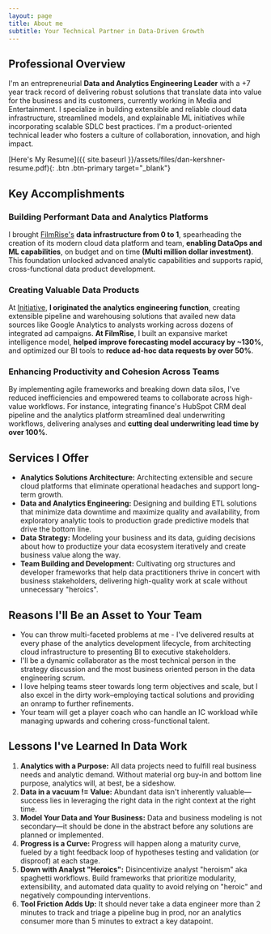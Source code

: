 ```yaml
---
layout: page
title: About me
subtitle: Your Technical Partner in Data-Driven Growth
---
```


## Professional Overview
I'm an entrepreneurial **Data and Analytics Engineering Leader** with a +7 year track record of delivering robust solutions that translate data into value for the business and its customers, currently working in Media and Entertainment. I specialize in building extensible and reliable cloud data infrastructure, streamlined models, and explainable ML initiatives while incorporating scalable SDLC best practices. I'm a product-oriented technical leader who fosters a culture of collaboration, innovation, and high impact.

[Here's My Resume]({{ site.baseurl }}/assets/files/dan-kershner-resume.pdf){: .btn .btn-primary target="_blank"}
## Key Accomplishments

### Building Performant Data and Analytics Platforms
I brought [FilmRise's](https://filmrise.com/) **data infrastructure from 0 to 1**, spearheading the creation of its modern cloud data platform and team, **enabling DataOps and ML capabilities**, on budget and on time **(Multi million dollar investment)**. This foundation unlocked advanced analytic capabilities and supports rapid, cross-functional data product development.
### Creating Valuable Data Products
At [Initiative](https://initiative.com/), **I originated the analytics engineering function**, creating extensible pipeline and warehousing solutions that availed new data sources like Google Analytics to analysts working across dozens of integrated ad campaigns. **At FilmRise**, I built an expansive market intelligence model, **helped improve forecasting model accuracy by ~130%**, and optimized our BI tools to **reduce ad-hoc data requests by over 50%**.
### Enhancing Productivity and Cohesion Across Teams
By implementing agile frameworks and breaking down data silos, I've reduced inefficiencies and empowered teams to collaborate across high-value workflows. For instance, integrating finance's HubSpot CRM deal pipeline and the analytics platform streamlined deal underwriting workflows, delivering analyses and **cutting deal underwriting lead time by over 100%**.

## Services I Offer

- **Analytics Solutions Architecture:** Architecting extensible and secure cloud platforms that eliminate operational headaches and support long-term growth.
- **Data and Analytics Engineering:** Designing and building ETL solutions that minimize data downtime and maximize quality and availability, from exploratory analytic tools to production grade predictive models that drive the bottom line.
- **Data Strategy:** Modeling your business and its data, guiding decisions about how to productize your data ecosystem iteratively and create business value along the way.
- **Team Building and Development:** Cultivating org structures and developer frameworks that help data practitioners thrive in concert with business stakeholders, delivering high-quality work at scale without unnecessary "heroics".

## Reasons I'll Be an Asset to Your Team

- You can throw multi-faceted problems at me - I've delivered results at every phase of the analytics development lifecycle, from architecting cloud infrastructure to presenting BI to executive stakeholders.
- I'll be a dynamic collaborator as the most technical person in the strategy discussion and the most business oriented person in the data engineering scrum.
- I love helping teams steer towards long term objectives and scale, but I also excel in the dirty work–employing tactical solutions and providing an onramp to further refinements.
- Your team will get a player coach who can handle an IC workload while managing upwards and cohering cross-functional talent.

## Lessons I've Learned In Data Work

1. **Analytics with a Purpose:** All data projects need to fulfill real business needs and analytic demand. Without material org buy-in and bottom line purpose, analytics will, at best, be a sideshow.
2. **Data in a vacuum != Value:** Abundant data isn't inherently valuable—success lies in leveraging the right data in the right context at the right time.
3. **Model Your Data and Your Business:** Data and business modeling is not secondary—it should be done in the abstract before any solutions are planned or implemented.
4. **Progress is a Curve:** Progress will happen along a maturity curve, fueled by a tight feedback loop of hypotheses testing and validation (or disproof) at each stage.
5. **Down with Analyst "Heroics":** Disincentivize analyst "heroism" aka spaghetti workflows. Build frameworks that prioritize modularity, extensibility, and automated data quality to avoid relying on "heroic" and negatively compounding interventions.
6. **Tool Friction Adds Up:** It should never take a data engineer more than 2 minutes to track and triage a pipeline bug in prod, nor an analytics consumer more than 5 minutes to extract a key datapoint.